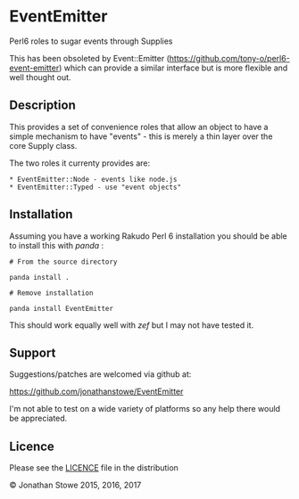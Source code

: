 # EventEmitter

Perl6 roles to sugar events through Supplies

This has been obsoleted by Event::Emitter (https://github.com/tony-o/perl6-event-emitter) which can provide a similar interface but is more flexible and well
thought out.

## Description

This provides a set of convenience roles that allow an object to have
a simple mechanism to have "events" - this is merely a thin layer over
the core Supply class.

The two roles it currenty provides are:

	* EventEmitter::Node - events like node.js
	* EventEmitter::Typed - use "event objects"

## Installation

Assuming you have a working Rakudo Perl 6 installation you should be able to
install this with *panda* :

    # From the source directory
   
    panda install .

    # Remove installation

    panda install EventEmitter

This should work equally well with *zef* but I may not have tested it.

## Support

Suggestions/patches are welcomed via github at:

https://github.com/jonathanstowe/EventEmitter

I'm not able to test on a wide variety of platforms so any help there would be 
appreciated.

## Licence

Please see the [LICENCE](LICENCE) file in the distribution

© Jonathan Stowe 2015, 2016, 2017
